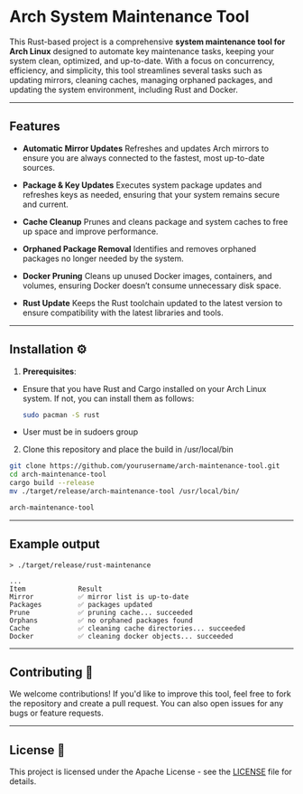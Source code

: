 # Arch System Maintenance Tool

This Rust-based project is a comprehensive **system maintenance tool for Arch Linux** designed to automate key maintenance tasks, keeping your system clean, optimized, and up-to-date. With a focus on concurrency, efficiency, and simplicity, this tool streamlines several tasks such as updating mirrors, cleaning caches, managing orphaned packages, and updating the system environment, including Rust and Docker.

---

## Features

- **Automatic Mirror Updates**
  Refreshes and updates Arch mirrors to ensure you are always connected to the fastest, most up-to-date sources.

- **Package & Key Updates**
  Executes system package updates and refreshes keys as needed, ensuring that your system remains secure and current.

- **Cache Cleanup**
  Prunes and cleans package and system caches to free up space and improve performance.

- **Orphaned Package Removal**
  Identifies and removes orphaned packages no longer needed by the system.

- **Docker Pruning**
  Cleans up unused Docker images, containers, and volumes, ensuring Docker doesn’t consume unnecessary disk space.

- **Rust Update**
  Keeps the Rust toolchain updated to the latest version to ensure compatibility with the latest libraries and tools.

---

## Installation ⚙️

1. **Prerequisites**:
 - Ensure that you have Rust and Cargo installed on your Arch Linux system. If not, you can install them as follows:
   ```bash
   sudo pacman -S rust
   ```
 - User must be in sudoers group

2. Clone this repository and place the build in /usr/local/bin
```bash
git clone https://github.com/yourusername/arch-maintenance-tool.git
cd arch-maintenance-tool
cargo build --release
mv ./target/release/arch-maintenance-tool /usr/local/bin/

arch-maintenance-tool
```

---

## Example output
```vbnet
> ./target/release/rust-maintenance

...
Item             Result
Mirror           ✅ mirror list is up-to-date
Packages         ✅ packages updated
Prune            ✅ pruning cache... succeeded
Orphans          ✅ no orphaned packages found
Cache            ✅ cleaning cache directories... succeeded
Docker           ✅ cleaning docker objects... succeeded
```

---

## Contributing 🤝

We welcome contributions! If you'd like to improve this tool, feel free to fork the repository and create a pull request. You can also open issues for any bugs or feature requests.

---

## License 📜

This project is licensed under the Apache License - see the [LICENSE](LICENSE) file for details.



